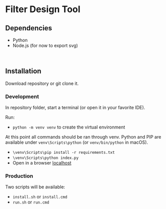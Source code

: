# Filter Design Tool

## Dependencies

- Python
- Node.js (for now to export svg)

<br />

## Installation

Download repository or git clone it.

### Development

In repository folder, start a terminal (or open it in your favorite IDE).

Run:
- `python -m venv venv` to create the virtual environment

At this point all commands should be ran through venv. Python and PIP are available under `venv\Scripts\python` (or `venv/bin/python` in macOS).

- `\venv\Scripts\pip install -r requirements.txt`
- `\venv\Scripts\python index.py`
- Open in a browser [localhost](http://127.0.0.1:5000)

### Production

Two scripts will be available:
- `install.sh` or `install.cmd`
- `run.sh` or `run.cmd`


